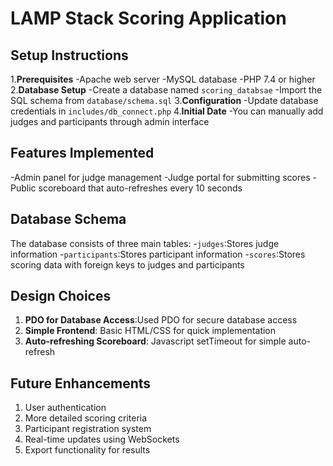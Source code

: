 # LAMP Stack Scoring Application

## Setup Instructions

1.**Prerequisites**
  -Apache web server
  -MySQL database
  -PHP 7.4 or higher
2.**Database Setup**
  -Create a database named `scoring_databsae`
  -Import the SQL schema from `database/schema.sql`
3.**Configuration**
  -Update database credentials in `includes/db_connect.php`
4.**Initial Date**
  -You can manually add judges and participants through admin interface

## Features Implemented
-Admin panel for judge management
-Judge portal for submitting scores
-Public scoreboard that auto-refreshes every 10 seconds

## Database Schema
The database consists of three main tables:
-`judges`:Stores judge information
-`participants`:Stores participant information
-`scores`:Stores scoring data with foreign keys to judges and participants

## Design Choices
1. **PDO for Database Access**:Used PDO for secure database access
2. **Simple Frontend**: Basic HTML/CSS for quick implementation
3. **Auto-refreshing Scoreboard**: Javascript setTimeout for simple auto-refresh

## Future Enhancements
1. User authentication
2. More detailed scoring criteria
3. Participant registration system
4. Real-time updates using WebSockets
5. Export functionality for results

